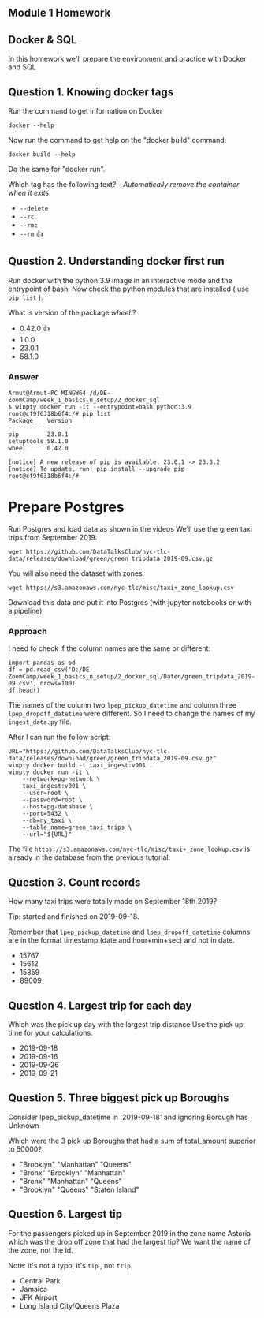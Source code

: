 ## Module 1 Homework

## Docker & SQL

In this homework we'll prepare the environment 
and practice with Docker and SQL


## Question 1. Knowing docker tags

Run the command to get information on Docker 

```docker --help```

Now run the command to get help on the "docker build" command:

```docker build --help```

Do the same for "docker run".

Which tag has the following text? - *Automatically remove the container when it exits* 

- `--delete` 
- `--rc`
- `--rmc`
- `--rm` :thumbsup:


## Question 2. Understanding docker first run 

Run docker with the python:3.9 image in an interactive mode and the entrypoint of bash.
Now check the python modules that are installed ( use ```pip list``` ). 

What is version of the package *wheel* ?

- 0.42.0 :thumbsup:
- 1.0.0
- 23.0.1
- 58.1.0

### Answer
```
Armut@Armut-PC MINGW64 /d/DE-ZoomCamp/week_1_basics_n_setup/2_docker_sql
$ winpty docker run -it --entrypoint=bash python:3.9
root@cf9f6318b6f4:/# pip list
Package    Version
---------- -------
pip        23.0.1
setuptools 58.1.0
wheel      0.42.0

[notice] A new release of pip is available: 23.0.1 -> 23.3.2
[notice] To update, run: pip install --upgrade pip
root@cf9f6318b6f4:/#
```



# Prepare Postgres

Run Postgres and load data as shown in the videos
We'll use the green taxi trips from September 2019:

```wget https://github.com/DataTalksClub/nyc-tlc-data/releases/download/green/green_tripdata_2019-09.csv.gz```

You will also need the dataset with zones:

```wget https://s3.amazonaws.com/nyc-tlc/misc/taxi+_zone_lookup.csv```

Download this data and put it into Postgres (with jupyter notebooks or with a pipeline)

### Approach

I need to check if the column names are the same or different:
```
import pandas as pd
df = pd.read_csv('D:/DE-ZoomCamp/week_1_basics_n_setup/2_docker_sql/Daten/green_tripdata_2019-09.csv', nrows=100)
df.head()
```
The names of the column two `lpep_pickup_datetime` and column three `lpep_dropoff_datetime` were different. So I need to change the names of my `ingest_data.py` file.

After I can run the follow script:

```
URL="https://github.com/DataTalksClub/nyc-tlc-data/releases/download/green/green_tripdata_2019-09.csv.gz"
winpty docker build -t taxi_ingest:v001 .
winpty docker run -it \
    --network=pg-network \
    taxi_ingest:v001 \
    --user=root \
    --password=root \
    --host=pg-database \
    --port=5432 \
    --db=ny_taxi \
    --table_name=green_taxi_trips \
    --url="${URL}"
```
The file `https://s3.amazonaws.com/nyc-tlc/misc/taxi+_zone_lookup.csv` is already in the database from the previous tutorial.

## Question 3. Count records 

How many taxi trips were totally made on September 18th 2019?

Tip: started and finished on 2019-09-18. 

Remember that `lpep_pickup_datetime` and `lpep_dropoff_datetime` columns are in the format timestamp (date and hour+min+sec) and not in date.

- 15767
- 15612
- 15859
- 89009

## Question 4. Largest trip for each day

Which was the pick up day with the largest trip distance
Use the pick up time for your calculations.

- 2019-09-18
- 2019-09-16
- 2019-09-26
- 2019-09-21


## Question 5. Three biggest pick up Boroughs

Consider lpep_pickup_datetime in '2019-09-18' and ignoring Borough has Unknown

Which were the 3 pick up Boroughs that had a sum of total_amount superior to 50000?
 
- "Brooklyn" "Manhattan" "Queens"
- "Bronx" "Brooklyn" "Manhattan"
- "Bronx" "Manhattan" "Queens" 
- "Brooklyn" "Queens" "Staten Island"


## Question 6. Largest tip

For the passengers picked up in September 2019 in the zone name Astoria which was the drop off zone that had the largest tip?
We want the name of the zone, not the id.

Note: it's not a typo, it's `tip` , not `trip`

- Central Park
- Jamaica
- JFK Airport
- Long Island City/Queens Plaza
